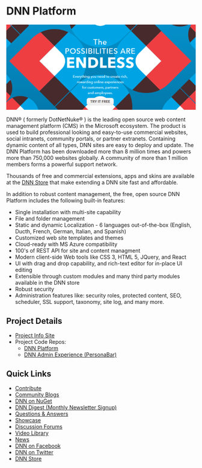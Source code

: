 # DNN Platform

![DNN Platform At A Glance](https://github.com/dnnsoftware/Dnn.Platform/raw/development/dnnplatform.png)

DNN® ( formerly DotNetNuke® ) is the leading open source web content management platform (CMS) in the Microsoft ecosystem. The product is used to build professional looking and easy-to-use commercial websites, social intranets, community portals, or partner extranets. Containing dynamic content of all types, DNN sites are easy to deploy and update. The DNN Platform has been downloaded more than 8 million times and powers more than 750,000 websites globally. A community of more than 1 million members forms a powerful support network. 

Thousands of free and commercial extensions, apps and skins are available at the [DNN Store](https://store.dnnsoftware.com/) that make extending a DNN site fast and affordable.

In addition to robust content management, the free, open source DNN Platform includes the following built-in features:

* Single installation with multi-site capability
* File and folder management
* Static and dynamic Localization - 6 languages out-of-the-box (English, Ducth, French, German, Italian, and Spanish)
* Customized web site templates and themes
* Cloud-ready with MS Azure compatibility
* 100's of REST API for site and content managment
* Modern client-side Web tools like CSS 3, HTML 5, JQuery, and React
* UI with drag and drop capability, and rich-text editor for in-place UI editing
* Extensible through custom modules and many third party modules available in the DNN store
* Robust security
* Administration features like: security roles, protected content, SEO, scheduler, SSL support, taxonomy, site log, and many more.

## Project Details

* [Project Info Site](https://www.dnnsoftware.com/community)
* Project Code Repos:
  * [DNN Platform](https://github.com/dnnsoftware/Dnn.Platform)
  * [DNN Admin Experience (PersonaBar)](https://github.com/dnnsoftware/Dnn.AdminExperience.Library)

## Quick Links

* [Contribute](https://github.com/dnnsoftware/Dnn.Platform/blob/development/CONTRIBUTING.md)
* [Community Blogs](https://www.dnnsoftware.com/community-blog)
* [DNN on NuGet](https://www.nuget.org/profiles/dotnetnuke)
* [DNN Digest (Monthly Newsletter Signup)](https://www.dnnsoftware.com/community/participate/subscribe-to-dnn-digest)
* [Questions & Answers](http://answers.dnnsoftware.com/)
* [Showcase](https://www.dnnsoftware.com/community/participate/community-showcase)
* [Discussion Forums](http://forums.dnnsoftware.com/)
* [Video Library](https://www.dnnsoftware.com/videos)
* [News](https://www.dnnsoftware.com/About/In-The-News/Press-Releases)
* [DNN on Facebook](https://www.facebook.com/DNNsoftware)
* [DNN on Twitter](https://www.Twitter.com/DNN)
* [DNN Store](https://store.dnnsoftware.com/)
